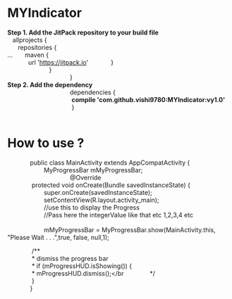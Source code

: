 # MYIndicator

**Step 1. Add the JitPack repository to your build file**
<br>
&nbsp;&nbsp; allprojects {<br>
		&nbsp;&nbsp;&nbsp;&nbsp;&nbsp;&nbsp;repositories {<br>
			...
				&nbsp;&nbsp;&nbsp;&nbsp;&nbsp;&nbsp;maven {<br> 	&nbsp;&nbsp;&nbsp;&nbsp;&nbsp;&nbsp;&nbsp;&nbsp;&nbsp;&nbsp;&nbsp;&nbsp;url 'https://jitpack.io'
      &nbsp;&nbsp;&nbsp;&nbsp;&nbsp;&nbsp;&nbsp;&nbsp;&nbsp;&nbsp;&nbsp;&nbsp;}<br>
		&nbsp;&nbsp;&nbsp;&nbsp;&nbsp;&nbsp;&nbsp;&nbsp;&nbsp;&nbsp;&nbsp;&nbsp;&nbsp;&nbsp;&nbsp;&nbsp;&nbsp;&nbsp;&nbsp;&nbsp;&nbsp;&nbsp;&nbsp;&nbsp;}<br>
	&nbsp;&nbsp;&nbsp;&nbsp;&nbsp;&nbsp;&nbsp;&nbsp;&nbsp;&nbsp;&nbsp;&nbsp;&nbsp;&nbsp;&nbsp;&nbsp;&nbsp;&nbsp;&nbsp;&nbsp;&nbsp;&nbsp;&nbsp;&nbsp;&nbsp;&nbsp;&nbsp;&nbsp;&nbsp;&nbsp;&nbsp;&nbsp;&nbsp;&nbsp;&nbsp;&nbsp;}
  <br>
  **Step 2. Add the dependency**
  <br>
  &nbsp;&nbsp;&nbsp;&nbsp;&nbsp;&nbsp;&nbsp;&nbsp;&nbsp;&nbsp;&nbsp;&nbsp;&nbsp;&nbsp;&nbsp;&nbsp;&nbsp;&nbsp;&nbsp;&nbsp;&nbsp;&nbsp;&nbsp;&nbsp;&nbsp;&nbsp;&nbsp;&nbsp;&nbsp;&nbsp;&nbsp;&nbsp;&nbsp;&nbsp;&nbsp;&nbsp;dependencies {<br>
  &nbsp;&nbsp;&nbsp;&nbsp;&nbsp;&nbsp;&nbsp;&nbsp;&nbsp;&nbsp;&nbsp;&nbsp;&nbsp;&nbsp;&nbsp;&nbsp;&nbsp;&nbsp;&nbsp;&nbsp;&nbsp;&nbsp;&nbsp;&nbsp;&nbsp;&nbsp;&nbsp;&nbsp;&nbsp;&nbsp;&nbsp;&nbsp;&nbsp;&nbsp;&nbsp;&nbsp; **compile 'com.github.vishi9780:MYIndicator:vy1.0'**<br>
         &nbsp;&nbsp;&nbsp;&nbsp;&nbsp;&nbsp;&nbsp;&nbsp;&nbsp;&nbsp;&nbsp;&nbsp;&nbsp;&nbsp;&nbsp;&nbsp;&nbsp;&nbsp;&nbsp;&nbsp;&nbsp;&nbsp;&nbsp;&nbsp;&nbsp;&nbsp;&nbsp;&nbsp;&nbsp;&nbsp;&nbsp;&nbsp;&nbsp;&nbsp;&nbsp;&nbsp; }</br></br>
# How to use ?</br>
&nbsp;&nbsp;&nbsp;&nbsp;&nbsp;&nbsp;&nbsp;&nbsp;&nbsp;&nbsp;&nbsp;&nbsp;&nbsp;public class MainActivity extends AppCompatActivity {</br>
&nbsp;&nbsp;&nbsp;&nbsp;&nbsp;&nbsp;&nbsp;&nbsp;&nbsp;&nbsp;&nbsp;&nbsp;&nbsp;&nbsp;&nbsp;&nbsp;&nbsp;&nbsp;&nbsp;&nbsp;    MyProgressBar mMyProgressBar;</br>
 &nbsp;&nbsp;&nbsp;&nbsp;&nbsp;&nbsp;&nbsp;&nbsp;&nbsp;&nbsp;&nbsp;&nbsp;&nbsp;&nbsp;&nbsp;&nbsp;&nbsp;&nbsp;&nbsp;&nbsp;&nbsp;&nbsp;&nbsp;&nbsp;&nbsp;&nbsp;&nbsp;&nbsp;&nbsp;&nbsp;&nbsp;&nbsp;&nbsp;&nbsp;&nbsp;&nbsp;@Override</br>
&nbsp;&nbsp;&nbsp;&nbsp;&nbsp;&nbsp;&nbsp;&nbsp;&nbsp;&nbsp;&nbsp;&nbsp;&nbsp;    protected void onCreate(Bundle savedInstanceState) {</br>
 &nbsp;&nbsp;&nbsp;&nbsp;&nbsp;&nbsp;&nbsp;&nbsp;&nbsp;&nbsp;&nbsp;&nbsp;&nbsp;&nbsp;&nbsp;&nbsp;&nbsp;&nbsp;&nbsp;&nbsp;       super.onCreate(savedInstanceState);</br>
 &nbsp;&nbsp;&nbsp;&nbsp;&nbsp;&nbsp;&nbsp;&nbsp;&nbsp;&nbsp;&nbsp;&nbsp;&nbsp;&nbsp;&nbsp;&nbsp;&nbsp;&nbsp;&nbsp;&nbsp;       setContentView(R.layout.activity_main);</br>
 &nbsp;&nbsp;&nbsp;&nbsp;&nbsp;&nbsp;&nbsp;&nbsp;&nbsp;&nbsp;&nbsp;&nbsp;&nbsp;&nbsp;&nbsp;&nbsp;&nbsp;&nbsp;&nbsp;&nbsp;       //use this to display the Progress</br>
  &nbsp;&nbsp;&nbsp;&nbsp;&nbsp;&nbsp;&nbsp;&nbsp;&nbsp;&nbsp;&nbsp;&nbsp;&nbsp;&nbsp;&nbsp;&nbsp;&nbsp;&nbsp;&nbsp;&nbsp; //Pass here the integerValue like that etc 1,2,3,4 etc</br>    
&nbsp;&nbsp;&nbsp;&nbsp;&nbsp;&nbsp;&nbsp;&nbsp;&nbsp;&nbsp;&nbsp;&nbsp;&nbsp;&nbsp;&nbsp;&nbsp;&nbsp;&nbsp;&nbsp;&nbsp;       mMyProgressBar = MyProgressBar.show(MainActivity.this, "Please Wait . . .",true, false, null,1);</br>


  &nbsp;&nbsp;&nbsp;&nbsp;&nbsp;&nbsp;&nbsp;&nbsp;&nbsp;&nbsp;&nbsp;&nbsp;&nbsp;      /**</br>
  &nbsp;&nbsp;&nbsp;&nbsp;&nbsp;&nbsp;&nbsp;&nbsp;&nbsp;&nbsp;&nbsp;&nbsp;&nbsp;       * dismiss the progress bar</br>
  &nbsp;&nbsp;&nbsp;&nbsp;&nbsp;&nbsp;&nbsp;&nbsp;&nbsp;&nbsp;&nbsp;&nbsp;&nbsp;       *   if (mProgressHUD.isShowing()) {</br>
  &nbsp;&nbsp;&nbsp;&nbsp;&nbsp;&nbsp;&nbsp;&nbsp;&nbsp;&nbsp;&nbsp;&nbsp;&nbsp;       *       mProgressHUD.dismiss();</br
  &nbsp;&nbsp;&nbsp;&nbsp;&nbsp;&nbsp;&nbsp;&nbsp;&nbsp;&nbsp;&nbsp;&nbsp;&nbsp;       */</br>
  &nbsp;&nbsp;&nbsp;&nbsp;&nbsp;&nbsp;&nbsp;&nbsp;&nbsp;&nbsp;&nbsp;&nbsp;&nbsp;  }</br>
&nbsp;&nbsp;&nbsp;&nbsp;&nbsp;&nbsp;&nbsp;&nbsp;&nbsp;&nbsp;&nbsp;&nbsp;&nbsp;}</br>


									
